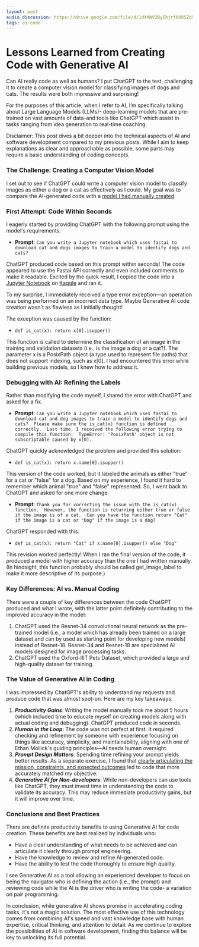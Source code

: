```yaml
---
layout: post
audio_discussion: https://drive.google.com/file/d/1dXKWV2ByEhjrfbO8SZd58W44u6OidOwC
tags: ai-code
---
```

# Lessons Learned from Creating Code with Generative AI
Can AI really code as well as humans? I put ChatGPT to the test, challenging it to create a computer vision model for classifying images of dogs and cats. The results were both impressive and surprising!

For the purposes of this article, when I refer to AI, I’m specifically talking about Large Language Models (LLMs)- deep-learning models that are pre-trained on vast amounts of data-and tools like ChatGPT which assist in tasks ranging from idea generation to real-time coaching.

Disclaimer: This post dives a bit deeper into the technical aspects of AI and software development compared to my previous posts. While I aim to keep explanations as clear and approachable as possible, some parts may require a basic understanding of coding concepts.

### The Challenge: Creating a Computer Vision Model
I set out to see if ChatGPT could write a computer vision model to classify images as either a dog or a cat as effectively as I could. My goal was to compare the AI-generated code with a [model I had manually created](https://github.com/dphummel/AI/blob/main/computer-vision-is-it-a-dog.ipynb).

### First Attempt:  Code Within Seconds
I eagerly started by providing ChatGPT with the following prompt using the model's requirements:

- **Prompt**: `Can you write a Jupyter notebook which uses fastai to download cat and dogs images to train a model to identify dogs and cats?`

ChatGPT produced code based on this prompt within seconds! The code appeared to use the Fastai API correctly and even included comments to make it readable. Excited by the quick result, I copied the code into a [Jupyter Notebook](https://github.com/dphummel/AI/blob/main/computer-vision-is-it-a-dog-chatgpt.ipynb) on [Kaggle](https://kaggle.com) and ran it.

To my surprise, I immediately received a type error exception—an operation was being performed on an incorrect data type. Maybe Generative AI code creation wasn't as flawless as I initially thought!

The exception was caused by the function:
- `def is_cat(x): return x[0].isupper()`

This function is called to determine the classification of an image in the training and validation datasets (i.e., is the image a dog or a cat?). The parameter x is a PosixPath object (a type used to represent file paths) that does not support indexing, such as x[0]. I had encountered this error while building previous models, so I knew how to address it.

### Debugging with AI: Refining the Labels

Rather than modifying the code myself, I shared the error with ChatGPT and asked for a fix. 

- **Prompt**: `Can you write a Jupyter notebook which uses fastai to download cat and dog images to train a model to identify dogs and cats?  Please make sure the is_cat(x) function is defined correctly.  Last time, I received the following error trying to compile this function:  TypeError: 'PosixPath' object is not subscriptable caused by x[0].`

ChatGPT quickly acknowledged the problem and provided this solution:
- `def is_cat(x): return x.name[0].isupper()`

This version of the code worked, but it labeled the animals as either "true" for a cat or "false" for a dog. Based on my experience, I found it hard to remember which animal "true" and "false" represented. So, I went back to ChatGPT and asked for one more change.

- **Prompt**: `Thank you for correcting the issue with the is_cat(x) function.  However, the function is returning either true or false if the image is of a cat.  Can you have the function return "Cat" if the image is a cat or "Dog" if the image is a dog?`

ChatGPT responded with this:
- `def is_cat(x): return "Cat" if x.name[0].isupper() else "Dog"`

This revision worked perfectly! When I ran the final version of the code, it produced a model with higher accuracy than the one I had written manually. (In hindsight, this function probably should be called get_image_label to make it more descriptive of its purpose.)

### Key Differences: AI vs. Manual Coding
There were a couple of key differences between the code ChatGPT produced and what I wrote, with the latter point definitely contributing to the improved accuracy in the model:

1. ChatGPT used the Resnet-34 convolutional neural network as the pre-trained model (i.e., a model which has already been trained on a large dataset and can by used as starting point for developing new models) instead of Resnet-18. Resnet-34 and Resnet-18 are specialized AI models designed for image processing tasks.
2. ChatGPT used the Oxford-IIIT Pets Dataset, which provided a large and high-quality dataset for training.

### The Value of Generative AI in Coding
I was impressed by ChatGPT's ability to understand my requests and produce code that was almost spot-on. Here are my key takeaways:

1. ***Productivity Gains***: Writing the model manually took me about 5 hours (which included time to educate myself on creating models along with actual coding and debugging). ChatGPT produced code in seconds.
2. ***Human in the Loop***: The code was not perfect at first. It required checking and refinement by someone with experience focusing on things like accuracy, simplicity, and maintainability, aligning with one of Ethan Mollick's guiding principles—AI needs human oversight.
3. ***Prompt Design Matters***: Spending time refining your prompt yields better results. As a separate exercise, I found that [clearly articulating the mission, constraints, and expected outcomes](https://github.com/dphummel/Prompts/blob/main/Dog-or-Cat-Model-Prompt.md) led to code that more accurately matched my objective.
4. ***Generative AI for Non-developers***: While non-developers can use tools like ChatGPT, they must invest time in understanding the code to validate its accuracy. This may reduce immediate productivity gains, but it will improve over time.

### Conclusions and Best Practices
There are definite productivity benefits to using Generative AI for code creation. These benefits are best realized by individuals who:

- Have a clear understanding of what needs to be achieved and can articulate it clearly through prompt engineering.
- Have the knowledge to review and refine AI-generated code.
- Have the ability to test the code thoroughly to ensure high quality.

I see Generative AI as a tool allowing an experienced developer to focus on being the navigator who is defining the action (i.e., the prompt) and reviewing code while the AI is the driver who is writing the code- a variation on pair programming.

In conclusion, while generative AI shows promise in accelerating coding tasks, it's not a magic solution. The most effective use of this technology comes from combining AI's speed and vast knowledge base with human expertise, critical thinking, and attention to detail. As we continue to explore the possibilities of AI in software development, finding this balance will be key to unlocking its full potential.

